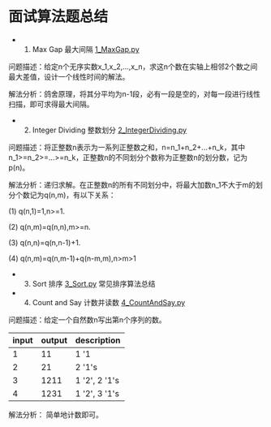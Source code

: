 # 面试算法题总结
- 1. Max Gap 最大间隔 
[1_MaxGap.py](https://github.com/YuyangZhangFTD/Interview_Algorithm/blob/master/1_MaxGap.py)

问题描述：给定n个无序实数x_1,x_2,...,x_n，求这n个数在实轴上相邻2个数之间最大差值，设计一个线性时间的解法。

解法分析：鸽舍原理，将其分平均为n-1段，必有一段是空的，对每一段进行线性扫描，即可求得最大间隔。

- 2. Integer Dividing 整数划分 
[2_IntegerDividing.py](https://github.com/YuyangZhangFTD/Interview_Algorithm/blob/master/2_IntegerDividing.py)

问题描述：将正整数n表示为一系列正整数之和，n=n_1+n_2+...+n_k，其中n_1>=n_2>=...>=n_k，正整数n的不同划分个数称为正整数n的划分数，记为p(n)。

解法分析：递归求解。在正整数n的所有不同划分中，将最大加数n_1不大于m的划分个数记为q(n,m)，有以下关系：

(1) q(n,1)=1,n>=1.

(2) q(n,m)=q(n,n),m>=n.

(3) q(n,n)=q(n,n-1)+1.

(4) q(n,m)=q(n,m-1)+q(n-m,m),n>m>1

- 3. Sort 排序 
[3_Sort.py](https://github.com/YuyangZhangFTD/Interview_Algorithm/blob/master/3_Sort.py)
常见排序算法总结



- 4. Count and Say 计数并读数 
[4_CountAndSay.py](https://github.com/YuyangZhangFTD/Interview_Algorithm/blob/master/4_CountAndSay.py)

问题描述：给定一个自然数n写出第n个序列的数。

input|output|description 	
-----|------|-------------
1    | 11   |1 '1	     
2    | 21   |2 '1's 	    
3    | 1211 |1 '2', 2 '1's 
4    | 1231 |1 '2', 3 '1's 

解法分析： 简单地计数即可。












